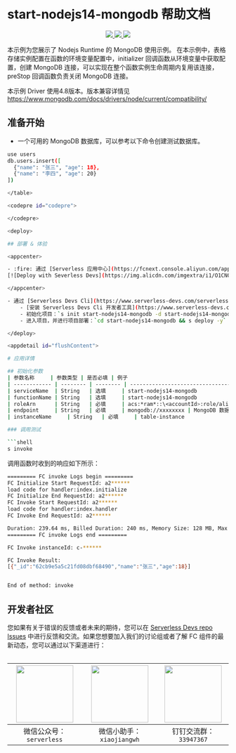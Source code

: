 # start-nodejs14-mongodb 帮助文档

<p align="center" class="flex justify-center">
    <a href="https://www.serverless-devs.com" class="ml-1">
    <img src="http://editor.devsapp.cn/icon?package=start-nodejs14-mongodb&type=packageType">
  </a>
  <a href="http://www.devsapp.cn/details.html?name=start-nodejs14-mongodb" class="ml-1">
    <img src="http://editor.devsapp.cn/icon?package=start-nodejs14-mongodb&type=packageVersion">
  </a>
  <a href="http://www.devsapp.cn/details.html?name=start-nodejs14-mongodb" class="ml-1">
    <img src="http://editor.devsapp.cn/icon?package=start-nodejs14-mongodb&type=packageDownload">
  </a>
</p>

<description>

本示例为您展示了 Nodejs Runtime 的 MongoDB 使用示例。
在本示例中，表格存储实例配置在函数的环境变量配置中，initializer 回调函数从环境变量中获取配置，创建 MongoDB 连接，可以实现在整个函数实例生命周期内复用该连接，preStop 回调函数负责关闭 MongoDB 连接。

本示例 Driver 使用4.8版本。版本兼容详情见 https://www.mongodb.com/docs/drivers/node/current/compatibility/

</description>

<table>

## 准备开始
- 一个可用的 MongoDB 数据库，可以参考以下命令创建测试数据库。

```bash
use users
db.users.insert([
  {"name": "张三", "age": 18},
  {"name": "李四", "age": 20}
])

</table>

<codepre id="codepre">

</codepre>

<deploy>

## 部署 & 体验

<appcenter>

- :fire: 通过 [Serverless 应用中心](https://fcnext.console.aliyun.com/applications/create?template=start-nodejs14-mongodb) ，
[![Deploy with Severless Devs](https://img.alicdn.com/imgextra/i1/O1CN01w5RFbX1v45s8TIXPz_!!6000000006118-55-tps-95-28.svg)](https://fcnext.console.aliyun.com/applications/create?template=start-nodejs14-mongodb)  该应用。 

</appcenter>

- 通过 [Serverless Devs Cli](https://www.serverless-devs.com/serverless-devs/install) 进行部署：
    - [安装 Serverless Devs Cli 开发者工具](https://www.serverless-devs.com/serverless-devs/install) ，并进行[授权信息配置](https://www.serverless-devs.com/fc/config) ；
    - 初始化项目：`s init start-nodejs14-mongodb -d start-nodejs14-mongodb`   
    - 进入项目，并进行项目部署：`cd start-nodejs14-mongodb && s deploy -y`

</deploy>

<appdetail id="flushContent">

# 应用详情

## 初始化参数
| 参数名称     | 参数类型 | 是否必填 | 例子                                                     | 参数含义           |
| ------------ | -------- | -------- | -------------------------------------------------------- | ------------------ |
| serviceName  | String   | 选填     | start-nodejs14-mongodb                                | 函数服务名称名     |
| functionName | String   | 选填     | start-nodejs14-mongodb                                | 函数名称           |
| roleArn      | String   | 必填     | acs:*ram*::\<accountId>:role/aliyuncdnserverlessdevsrole | 函数执行角色       |
| endpoint     | String   | 必填     | mongodb://xxxxxxxx | MongoDB 数据库地址 |  |
| instanceName     | String   | 必填     | table-instance                                           | 数据库名         |

### 调用测试

```shell
s invoke
```

调用函数时收到的响应如下所示：

```bash
========= FC invoke Logs begin =========
FC Initialize Start RequestId: a2******
load code for handler:index.initialize
FC Initialize End RequestId: a2******
FC Invoke Start RequestId: a2******
load code for handler:index.handler
FC Invoke End RequestId: a2******

Duration: 239.64 ms, Billed Duration: 240 ms, Memory Size: 128 MB, Max Memory Used: 62.42 MB
========= FC invoke Logs end =========

FC Invoke instanceId: c-******

FC Invoke Result:
[{"_id":"62cb9e5a5c21fd08dbf68490","name":"张三","age":18}]


End of method: invoke

```

</appdetail>

<devgroup>

## 开发者社区

您如果有关于错误的反馈或者未来的期待，您可以在 [Serverless Devs repo Issues](https://github.com/serverless-devs/serverless-devs/issues) 中进行反馈和交流。如果您想要加入我们的讨论组或者了解 FC 组件的最新动态，您可以通过以下渠道进行：

<p align="center">

| <img src="https://serverless-article-picture.oss-cn-hangzhou.aliyuncs.com/1635407298906_20211028074819117230.png" width="130px" > | <img src="https://serverless-article-picture.oss-cn-hangzhou.aliyuncs.com/1635407044136_20211028074404326599.png" width="130px" > | <img src="https://serverless-article-picture.oss-cn-hangzhou.aliyuncs.com/1635407252200_20211028074732517533.png" width="130px" > |
| --------------------------------------------------------------------------------------------------------------------------------- | --------------------------------------------------------------------------------------------------------------------------------- | --------------------------------------------------------------------------------------------------------------------------------- |
| <center>微信公众号：`serverless`</center>                                                                                         | <center>微信小助手：`xiaojiangwh`</center>                                                                                        | <center>钉钉交流群：`33947367`</center>                                                                                           |

</p>

</devgroup>
